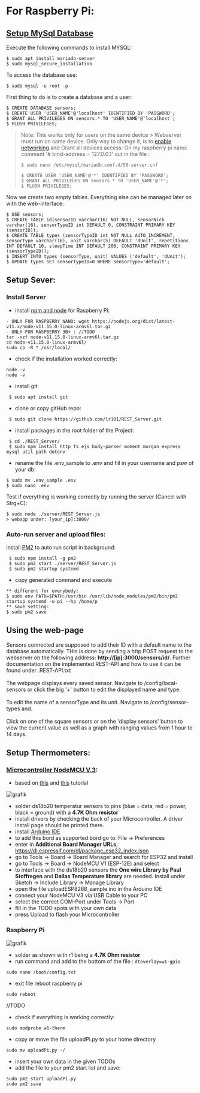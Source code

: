 # For Raspberry Pi:

## [Setup MySql Database](https://pimylifeup.com/raspberry-pi-mysql/)

Execute the following commands to install MYSQL:
```
$ sudo apt install mariadb-server
$ sudo mysql_secure_installation
```
To access the database use:

```
$ sudo mysql -u root -p
```
First thing to do is to create a database and a user:
```
$ CREATE DATABASE sensors;
$ CREATE USER 'USER_NAME'@'localhost' IDENTIFIED BY 'PASSWORD';
$ GRANT ALL PRIVILEGES ON sensors.* TO 'USER_NAME'@'localhost';
$ FLUSH PRIVILEGES;
```
>Note: This works only for users on the same device > Webserver must run on same device.
> Only way to change it, is to [enable networking](https://stackoverflow.com/questions/18733802/how-do-i-open-up-my-mysql-on-my-raspberry-pi-for-outside-remote-connections) and Grant all devices access:
> On my raspberry pi nano: comment '# bind-address = 127.0.0.1' out in the file :
> ```
> $ sudo nano /etc/mysql/mariadb.conf.d/50-server.cnf
> ```
> ``` 
> $ CREATE USER 'USER_NAME'@'*' IDENTIFIED BY 'PASSWORD';
> $ GRANT ALL PRIVILEGES ON sensors.* TO 'USER_NAME'@'*';
> $ FLUSH PRIVILEGES;
> ```

Now we create two empty tables. Everything else can be managed later on with the web-interface:
```
$ USE sensors;
$ CREATE TABLE id(sensorID varchar(16) NOT NULL, sensorNick varchar(16), sensorTypeID int DEFAULT 0, CONSTRAINT PRIMARY KEY (sensorID));
$ CREATE TABLE types (sensorTypeID int NOT NULL AUTO_INCREMENT, sensorType varchar(16), unit varchar(5) DEFAULT 'dUnit', repetitions INT DEFAULT 10, sleepTime INT DEFAULT 200, CONSTRAINT PRIMARY KEY (sensorTypeID));
$ INSERT INTO types (sensorType, unit) VALUES ('default', 'dUnit');
$ UPDATE types SET sensorTypeID=0 WHERE sensorType='default';
```

## Setup Sever:

### Install Server

- install [npm and node](https://www.makersupplies.sg/blogs/tutorials/how-to-install-node-js-and-npm-on-the-raspberry-pi) for Raspberry Pi:
``` 
- ONLY FOR RASPBERRY NANO: wget https://nodejs.org/dist/latest-v11.x/node-v11.15.0-linux-armv6l.tar.gz
- ONLY FOR RASPBERRY 3B+ : //TODO
tar -xzf node-v11.15.0-linux-armv6l.tar.gz
cd node-v11.15.0-linux-armv6l/
sudo cp -R * /usr/local/
```
- check if the installation worked correctly:
```
node -v
node -v
```
- install git:
```
 $ sudo apt install git
```
- clone or copy gitHub repo:
```
 $ sudo git clone https://github.com/lr101/REST_Server.git
```
- install packages in the root folder of the Project:
```
 $ cd ./REST_Server/
 $ sudo npm install http fs ejs body-parser moment morgan express mysql util path dotenv 
```
- rename the file .env_sample to .env and fill in your username and psw of your db:
```
$ sudo mv .env_sample .env
$ sudo nano .env
```

Test if everything is working correctly by running the server (Cancel with Strg+C):
```
$ sudo node ./server/REST_Server.js
> webapp under: [your_ip]:3000/
```

### Auto-run server and upload files:
install [PM2](https://dev.to/bogdaaamn/run-your-nodejs-application-on-a-headless-raspberry-pi-4jnn) to auto run script in background:
```
 $ sudo npm install -g pm2
 $ sudo pm2 start ./server/REST_Server.js
 $ sudo pm2 startup systemd
```

- copy generated command and execute
```
** different for everybody: 
$ sudo env PATH=$PATH:/usr/bin /usr/lib/node_modules/pm2/bin/pm2 startup systemd -u pi --hp /home/p
** save setting:
$ sudo pm2 save
```

## Using the web-page

Sensors connected are supposed to add their ID with a default name to the database automatically. THis is done by sending a
http POST request to the webserver on the following address: **http://[ip]:3000/sensors/id/**. Further documentation on the implemented
REST-API and how to use it can be found under .REST-API.txt\
\
The webpage displays every saved sensor. Navigate to /config/local-sensors or click the big '+' button to edit the displayed name and type.
\
\
To edit the name of a sensorType and its unit. Navigate to /config/sensor-types and.
\
\
Click on one of the square sensors or on the 'display sensors' button to view the current value as well as a graph with ranging values from 
1 hour to 14 days.

## Setup Thermometers:


### [Microcontroller NodeMCU V.3](https://www.amazon.de/AZDelivery-NodeMCU-Lolin-WiFi-Parent/dp/B07Z5C3KQF):

- based on [this](https://randomnerdtutorials.com/esp8266-ds18b20-temperature-sensor-web-server-with-arduino-ide/) and [this](https://randomnerdtutorials.com/installing-the-esp32-board-in-arduino-ide-windows-instructions/) tutorial

![grafik](https://i2.wp.com/randomnerdtutorials.com/wp-content/uploads/2019/07/ds18b20_esp8266_multiple_bb.png?w=1020&quality=100&strip=all&ssl=1)
- solder ds18b20 temperatur sensors to pins (blue = data, red = power, black = ground) with a **4.7K Ohm resistor**
- install drivers by checking the back of your Microcontroller. A driver install page should be printed there.
- install [Arduino IDE](https://www.arduino.cc/en/software)
- to add this bord as supported bord go to: File &#8594; Preferences
- enter in **Additional Board Manager URLs**; https://dl.espressif.com/dl/package_esp32_index.json
- go to Tools &#8594; Board &#8594; Board Manager and search for ESP32 and install
- go to Tools &#8594; Board &#8594; NodeMCU V1 (ESP-12E) and select
- to interface with the ds18b20 sensors the **One wire Library by Paul Stoffregen** and **Dallas Temperature library** are needed. Install under Sketch &#8594; Include Library &#8594; Manage Library
- open the file uploadESP8266_sample.ino in the Arduino IDE
- connect your NodeMCU V3 via USB Cable to your PC
- select the correct COM-Port under Tools &#8594; Port
- fill in the TODO spots with your own data
- press Upload to flash your Microcontroller

### Raspberry Pi

![grafik](https://user-images.githubusercontent.com/48615489/121551311-d1510480-ca0f-11eb-9d45-4a948329845c.png)
- solder as shown with r1 being a **4.7K Ohm resistor**
- run command and add to the bottom of the file : `dtoverlay=w1-gpio`
```
sudo nano /boot/config.txt
```
- exit file reboot raspberry pi
```
sudo reboot
```

//TODO
- check if everything is working correctly:
```
sudo modprobe w1-therm
```
- copy or move the file uploadPi.py to your home directory
```
sudo mv uploadPi.py ~/
```
- insert your own data in the given TODOs
- add the file to your pm2 start list and save:
```
sudo pm2 start uploadPi.py
sudo pm2 save
```



